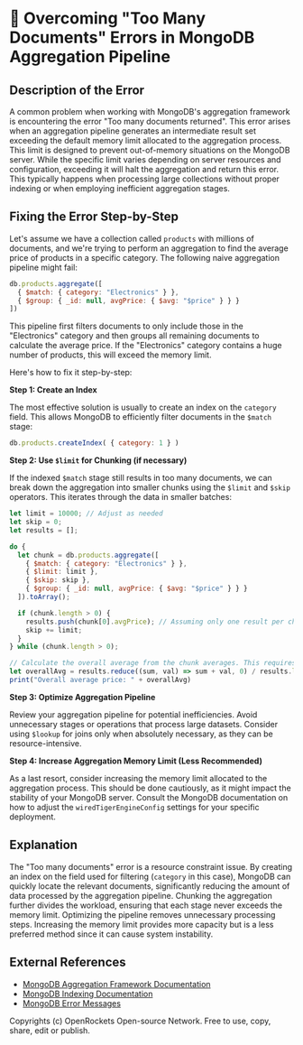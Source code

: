 # 🐞 Overcoming "Too Many Documents" Errors in MongoDB Aggregation Pipeline


## Description of the Error

A common problem when working with MongoDB's aggregation framework is encountering the error "Too many documents returned". This error arises when an aggregation pipeline generates an intermediate result set exceeding the default memory limit allocated to the aggregation process.  This limit is designed to prevent out-of-memory situations on the MongoDB server. While the specific limit varies depending on server resources and configuration, exceeding it will halt the aggregation and return this error.  This typically happens when processing large collections without proper indexing or when employing inefficient aggregation stages.

## Fixing the Error Step-by-Step

Let's assume we have a collection called `products` with millions of documents, and we're trying to perform an aggregation to find the average price of products in a specific category. The following naive aggregation pipeline might fail:

```javascript
db.products.aggregate([
  { $match: { category: "Electronics" } },
  { $group: { _id: null, avgPrice: { $avg: "$price" } } }
])
```

This pipeline first filters documents to only include those in the "Electronics" category and then groups all remaining documents to calculate the average price. If the "Electronics" category contains a huge number of products, this will exceed the memory limit.

Here's how to fix it step-by-step:

**Step 1: Create an Index**

The most effective solution is usually to create an index on the `category` field. This allows MongoDB to efficiently filter documents in the `$match` stage:

```javascript
db.products.createIndex( { category: 1 } )
```

**Step 2: Use `$limit` for Chunking (if necessary)**

If the indexed `$match` stage still results in too many documents, we can break down the aggregation into smaller chunks using the `$limit` and `$skip` operators.  This iterates through the data in smaller batches:

```javascript
let limit = 10000; // Adjust as needed
let skip = 0;
let results = [];

do {
  let chunk = db.products.aggregate([
    { $match: { category: "Electronics" } },
    { $limit: limit },
    { $skip: skip },
    { $group: { _id: null, avgPrice: { $avg: "$price" } } }
  ]).toArray();

  if (chunk.length > 0) {
    results.push(chunk[0].avgPrice); // Assuming only one result per chunk
    skip += limit;
  }
} while (chunk.length > 0);

// Calculate the overall average from the chunk averages. This requires additional processing but prevents memory overflow.
let overallAvg = results.reduce((sum, val) => sum + val, 0) / results.length;
print("Overall average price: " + overallAvg)

```

**Step 3: Optimize Aggregation Pipeline**

Review your aggregation pipeline for potential inefficiencies.  Avoid unnecessary stages or operations that process large datasets.  Consider using `$lookup` for joins only when absolutely necessary, as they can be resource-intensive.

**Step 4: Increase Aggregation Memory Limit (Less Recommended)**

As a last resort, consider increasing the memory limit allocated to the aggregation process.  This should be done cautiously, as it might impact the stability of your MongoDB server.  Consult the MongoDB documentation on how to adjust the `wiredTigerEngineConfig` settings for your specific deployment.

## Explanation

The "Too many documents" error is a resource constraint issue.  By creating an index on the field used for filtering (`category` in this case), MongoDB can quickly locate the relevant documents, significantly reducing the amount of data processed by the aggregation pipeline.  Chunking the aggregation further divides the workload, ensuring that each stage never exceeds the memory limit.  Optimizing the pipeline removes unnecessary processing steps.  Increasing the memory limit provides more capacity but is a less preferred method since it can cause system instability.

## External References

* [MongoDB Aggregation Framework Documentation](https://www.mongodb.com/docs/manual/aggregation/)
* [MongoDB Indexing Documentation](https://www.mongodb.com/docs/manual/indexes/)
* [MongoDB Error Messages](https://www.mongodb.com/docs/manual/reference/error-messages/)


Copyrights (c) OpenRockets Open-source Network. Free to use, copy, share, edit or publish.

